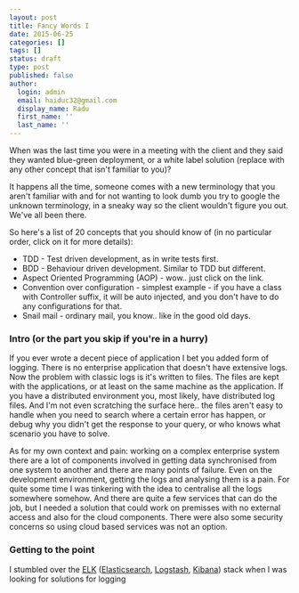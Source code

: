 ```yaml
---
layout: post
title: Fancy Words I
date: 2015-06-25
categories: []
tags: []
status: draft
type: post
published: false
author:
  login: admin
  email: haiduc32@gmail.com
  display_name: Radu
  first_name: ''
  last_name: ''  
---
```

When was the last time you were in a meeting with the client and they said they wanted blue-green deployment, or a white label solution (replace with any other concept that isn't familiar to you)?

It happens all the time, someone comes with a new terminology that you aren't familiar with and for not wanting to look dumb you try to google the unknown terminology, in a sneaky way so the client wouldn't figure you out. We've all been there.

So here's a list of 20 concepts that you should know of (in no particular order, click on it for more details):

- TDD - Test driven development, as in write tests first.
- BDD - Behaviour driven development. Similar to TDD but different. 
- Aspect Oriented Programming (AOP) - wow.. just click on the link.
- Convention over configuration - simplest example - if you have a class with Controller suffix, it will be auto injected, and you don't have to do any configurations for that.
- Snail mail - ordinary mail, you know.. like in the good old days.

### Intro (or the part you skip if you're in a hurry)
If you ever wrote a decent piece of application I bet you added form of logging. There is no enterprise application that doesn't have extensive logs.
Now the problem with classic logs is it's written to files. The files are kept with the applications, or at least on the same machine as the application. If you have a distributed environment you, most likely, have distributed log files. 
And I'm not even scratching the surface here.. the files aren't easy to handle when you need to search where a certain error has happen, or debug why you didn't get the response to your query, or who knows what scenario you have to solve.

As for my own context and pain: working on a complex enterprise system there are a lot of components involved in getting data synchronised from one system to another and there are many points of failure. Even on the development environment, getting the logs and analysing them is a pain. 
For quite some time I was tinkering with the idea to centralise all the logs somewhere somehow. And there are quite a few services that can do the job, but I needed a solution that could work on premisses with no external access and also for the cloud components. There were also some security concerns so using cloud based services was not an option.

### Getting to the point
I stumbled over the [ELK](https://www.elastic.co/) ([Elasticsearch](https://www.elastic.co/products/elasticsearch), [Logstash](https://www.elastic.co/products/logstash), [Kibana](https://www.elastic.co/products/kibana)) stack when I was looking for solutions for logging 